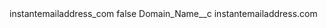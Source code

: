 <?xml version="1.0" encoding="UTF-8"?>
<CustomMetadata xmlns="http://soap.sforce.com/2006/04/metadata" xmlns:xsi="http://www.w3.org/2001/XMLSchema-instance" xmlns:xsd="http://www.w3.org/2001/XMLSchema">
    <label>instantemailaddress_com</label>
    <protected>false</protected>
    <values>
        <field>Domain_Name__c</field>
        <value xsi:type="xsd:string">instantemailaddress.com</value>
    </values>
</CustomMetadata>
